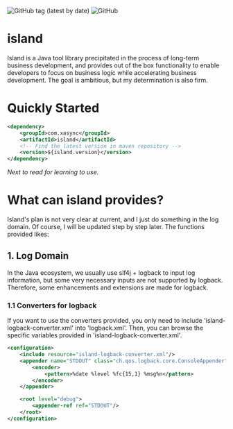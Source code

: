 ![GitHub tag (latest by date)](https://img.shields.io/github/v/tag/xasync/island)
![GitHub](https://img.shields.io/github/license/xasync/island)
# island

Island is a Java tool library precipitated in the process of long-term business development, and provides out of 
the box functionality to enable developers to focus on business logic while accelerating business development. The goal
is ambitious, but my determination is also firm.

# Quickly Started

```xml
<dependency>
    <groupId>com.xasync</groupId>
    <artifactId>island</artifactId>
    <!-- Find the latest version in maven repository -->
    <version>${island.version}</version>
</dependency>
```
*Next to read for learning to use.*

# What can island provides?

Island's plan is not very clear at current, and I just do something in the log domain. Of course, I will be updated 
step by step later. The functions provided likes:

## 1. Log Domain
In the Java ecosystem, we usually use slf4j + logback to input log information, but some very necessary inputs are 
not supported by logback. Therefore, some enhancements and extensions are made for logback.
### 1.1 Converters for logback
If you want to use the converters provided, you only need to include 'island-logback-converter.xml' into 'logback.xml'. 
Then, you can browse the specific variables provided in 'island-logback-converter.xml'.

```xml
<configuration>
    <include resource="island-logback-converter.xml"/>
    <appender name="STDOUT" class="ch.qos.logback.core.ConsoleAppender">
        <encoder>
            <pattern>%date %level %fc{15,1} %msg%n</pattern>
        </encoder>
    </appender>

    <root level="debug">
        <appender-ref ref="STDOUT"/>
    </root>
</configuration>
```
